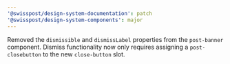 ```yaml
---
'@swisspost/design-system-documentation': patch
'@swisspost/design-system-components': major
---
```


Removed the `dismissible` and `dismissLabel` properties from the `post-banner` component.
Dismiss functionality now only requires assigning a `post-closebutton` to the new `close-button` slot.
